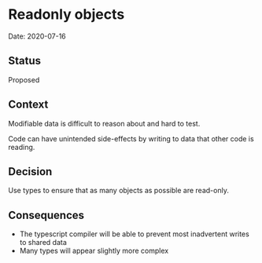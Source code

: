 # Readonly objects

Date: 2020-07-16

## Status

Proposed

## Context

Modifiable data is difficult to reason about and hard to test.

Code can have unintended side-effects by writing to data that other code is reading.

## Decision

Use types to ensure that as many objects as possible are read-only.

## Consequences

- The typescript compiler will be able to prevent most inadvertent writes to shared data
- Many types will appear slightly more complex

